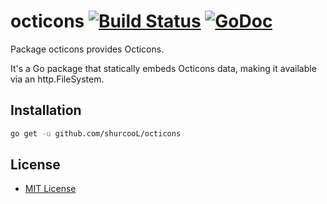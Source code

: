 # octicons [![Build Status](https://travis-ci.org/shurcooL/octicons.svg?branch=master)](https://travis-ci.org/shurcooL/octicons) [![GoDoc](https://godoc.org/github.com/shurcooL/octicons?status.svg)](https://godoc.org/github.com/shurcooL/octicons)

Package octicons provides Octicons.

It's a Go package that statically embeds Octicons data, making it available via an http.FileSystem.

Installation
------------

```bash
go get -u github.com/shurcooL/octicons
```

License
-------

-	[MIT License](http://opensource.org/licenses/mit-license.php)
